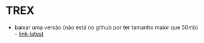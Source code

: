 # TREX

* baixar uma versão (não está no github por ter tamanho maior que 50mb) - [link-latest](https://trex-tgn.cisco.com/trex/release/latest)